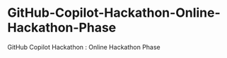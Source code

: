 # GitHub-Copilot-Hackathon-Online-Hackathon-Phase
GitHub Copilot Hackathon : Online Hackathon Phase
